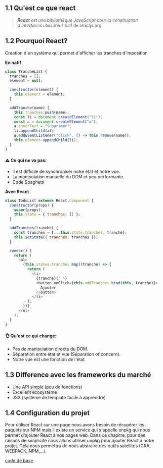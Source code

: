 ## 1.1 Qu'est ce que react

> _**React** est une bibliothèque JavaScript pour la construction d’interfaces utilisateur (UI)_ de reactjs.org

## 1.2 Pourquoi React?

Creation d'un système qui permet d'afficher les tranches d'imposition

**En natif**

```javascript
class TrancheList {
  tranches = [];
  element = null;

  constructor(element) {
    this.element = element;
  }

  addTranche(name) {
    this.tranches.push(name);
    const li = document.createElement("li");
    const a = document.createElement("a");
    a.innerText = "Supprimer";
    li.appendChild(a);
    a.addEventListener("click", () => this.remove(name));
    this.element.appendChild(li);
  }
}
```

#### :warning: Ce qui ne va pas:

- Il est difficile de synchroniser notre état et notre vue.
- La manipulation manuelle du DOM et peu performante.
- Code Spaghetti

**Avec React**

```javascript
class TodoList extends React.Component {
  constructor(props) {
    super(props);
    this.state = { tranches: [] };
  }

  addTranches(tranche) {
    const tranches = [...this.state.tranches, tranche];
    this.setState({ tranches: tranches });
  }

  render() {
    return (
      <ul>
        {this.states.tranches.map((tranche) => {
          return (
            <li>
              {tranche}{" "}
              <button onClick={this.addTranches.bind(this, tranche)}>
                Ajouter
              </button>
            </li>
          );
        })}
      </ul>
    );
  }
}
```

#### :ok_hand: Qu'est ce qui change:

- Pas de manipulation directe du DOM.
- Séparation entre état et vue (Séparation of concern).
- Notre vue est une fonction de l'état.

## 1.3 Difference avec les frameworks du marché

- Une API simple (peu de fonctions)
- Excellent écosystème
- JSX (système de template facile à apprendre)

## 1.4 Configuration du projet

Pour utiliser React sur une page nous avons besoin de récupérer les paquets sur NPM mais il existe un service qui s'appelle unpkg qui nous permet d'ajouter React à nos pages web.
Dans ce chapitre, pour des raisons de simplicité nous allons utiliser unpkg pour ajouter React à notre projet. Cela nous permettra de nous abstraire des outils satellites (CRA, WEBPACK, NPM,...).

[code de base](https://github.com/barry-thierno/bercy/tree/react_part1_code_base/src)
